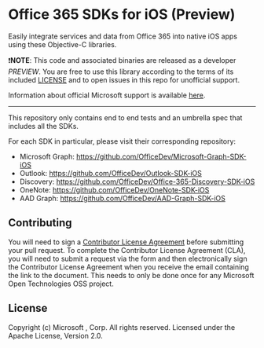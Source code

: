 # Office 365 SDKs for iOS (Preview)

Easily integrate services and data from Office 365 into native iOS apps using these Objective-C libraries.


:exclamation:**NOTE**: This code and associated binaries are released as a developer *PREVIEW*. You are free to use this library according to the terms of its included [LICENSE](/LICENSE) and to open issues in this repo for unofficial support.

Information about official Microsoft support is available  [here][support-placeholder].

[support-placeholder]: https://support.microsoft.com/

---

This repository only contains end to end tests and an umbrella spec that includes all the SDKs.

For each SDK in particular, please visit their corresponding repository:

* Microsoft Graph: https://github.com/OfficeDev/Microsoft-Graph-SDK-iOS
* Outlook:  https://github.com/OfficeDev/Outlook-SDK-iOS
* Discovery:  https://github.com/OfficeDev/Office-365-Discovery-SDK-iOS
* OneNote:  https://github.com/OfficeDev/OneNote-SDK-iOS 
* AAD Graph: https://github.com/OfficeDev/AAD-Graph-SDK-iOS 


## Contributing
You will need to sign a [Contributor License Agreement](https://cla2.msopentech.com/) before submitting your pull request. To complete the Contributor License Agreement (CLA), you will need to submit a request via the form and then electronically sign the Contributor License Agreement when you receive the email containing the link to the document. This needs to only be done once for any Microsoft Open Technologies OSS project.

## License
Copyright (c) Microsoft , Corp. All rights reserved. Licensed under the Apache License, Version 2.0.
